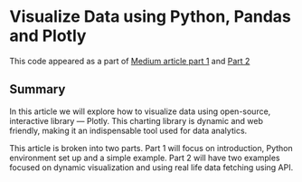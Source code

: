 # Visualize Data using Python, Pandas and Plotly

This code appeared as a part of [Medium article part 1](https://almasmyrzatay.medium.com/part-1-beginner-friendly-data-visualization-using-python-pandas-and-plotly-7e83224d9a15?source=your_stories_page-------------------------------------) and [Part 2](https://almasmyrzatay.medium.com/part-2-beginner-friendly-data-visualization-using-python-pandas-and-plotly-849d47bf1191?source=your_stories_page-------------------------------------)

## Summary

In this article we will explore how to visualize data using open-source, interactive library — Plotly. This charting library is dynamic and web friendly, making it an indispensable tool used for data analytics.

This article is broken into two parts. Part 1 will focus on introduction, Python environment set up and a simple example. Part 2 will have two examples focused on dynamic visualization and using real life data fetching using API.
